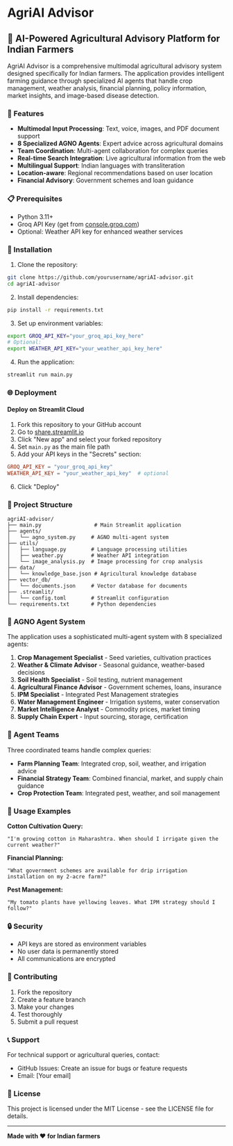 # AgriAI Advisor

## 🌾 AI-Powered Agricultural Advisory Platform for Indian Farmers

AgriAI Advisor is a comprehensive multimodal agricultural advisory system designed specifically for Indian farmers. The application provides intelligent farming guidance through specialized AI agents that handle crop management, weather analysis, financial planning, policy information, market insights, and image-based disease detection.

### 🚀 Features

- **Multimodal Input Processing**: Text, voice, images, and PDF document support
- **8 Specialized AGNO Agents**: Expert advice across agricultural domains
- **Team Coordination**: Multi-agent collaboration for complex queries
- **Real-time Search Integration**: Live agricultural information from the web
- **Multilingual Support**: Indian languages with transliteration
- **Location-aware**: Regional recommendations based on user location
- **Financial Advisory**: Government schemes and loan guidance

### 📋 Prerequisites

- Python 3.11+
- Groq API Key (get from [console.groq.com](https://console.groq.com))
- Optional: Weather API key for enhanced weather services

### 🔧 Installation

1. Clone the repository:
```bash
git clone https://github.com/yourusername/agriAI-advisor.git
cd agriAI-advisor
```

2. Install dependencies:
```bash
pip install -r requirements.txt
```

3. Set up environment variables:
```bash
export GROQ_API_KEY="your_groq_api_key_here"
# Optional:
export WEATHER_API_KEY="your_weather_api_key_here"
```

4. Run the application:
```bash
streamlit run main.py
```

### 🌐 Deployment

#### Deploy on Streamlit Cloud

1. Fork this repository to your GitHub account
2. Go to [share.streamlit.io](https://share.streamlit.io)
3. Click "New app" and select your forked repository
4. Set `main.py` as the main file path
5. Add your API keys in the "Secrets" section:
```toml
GROQ_API_KEY = "your_groq_api_key"
WEATHER_API_KEY = "your_weather_api_key"  # optional
```
6. Click "Deploy"

### 📁 Project Structure

```
agriAI-advisor/
├── main.py                 # Main Streamlit application
├── agents/
│   └── agno_system.py     # AGNO multi-agent system
├── utils/
│   ├── language.py        # Language processing utilities
│   ├── weather.py         # Weather API integration
│   └── image_analysis.py  # Image processing for crop analysis
├── data/
│   └── knowledge_base.json # Agricultural knowledge database
├── vector_db/
│   └── documents.json     # Vector database for documents
├── .streamlit/
│   └── config.toml        # Streamlit configuration
└── requirements.txt       # Python dependencies
```

### 🤖 AGNO Agent System

The application uses a sophisticated multi-agent system with 8 specialized agents:

1. **Crop Management Specialist** - Seed varieties, cultivation practices
2. **Weather & Climate Advisor** - Seasonal guidance, weather-based decisions  
3. **Soil Health Specialist** - Soil testing, nutrient management
4. **Agricultural Finance Advisor** - Government schemes, loans, insurance
5. **IPM Specialist** - Integrated Pest Management strategies
6. **Water Management Engineer** - Irrigation systems, water conservation
7. **Market Intelligence Analyst** - Commodity prices, market timing
8. **Supply Chain Expert** - Input sourcing, storage, certification

### 🔄 Agent Teams

Three coordinated teams handle complex queries:
- **Farm Planning Team**: Integrated crop, soil, weather, and irrigation advice
- **Financial Strategy Team**: Combined financial, market, and supply chain guidance
- **Crop Protection Team**: Integrated pest, weather, and soil management

### 📖 Usage Examples

**Cotton Cultivation Query:**
```
"I'm growing cotton in Maharashtra. When should I irrigate given the current weather?"
```

**Financial Planning:**
```
"What government schemes are available for drip irrigation installation on my 2-acre farm?"
```

**Pest Management:**
```
"My tomato plants have yellowing leaves. What IPM strategy should I follow?"
```

### 🔒 Security

- API keys are stored as environment variables
- No user data is permanently stored
- All communications are encrypted

### 🤝 Contributing

1. Fork the repository
2. Create a feature branch
3. Make your changes
4. Test thoroughly
5. Submit a pull request

### 📞 Support

For technical support or agricultural queries, contact:
- GitHub Issues: Create an issue for bugs or feature requests
- Email: [Your email]

### 📄 License

This project is licensed under the MIT License - see the LICENSE file for details.

---

**Made with ❤️ for Indian farmers**